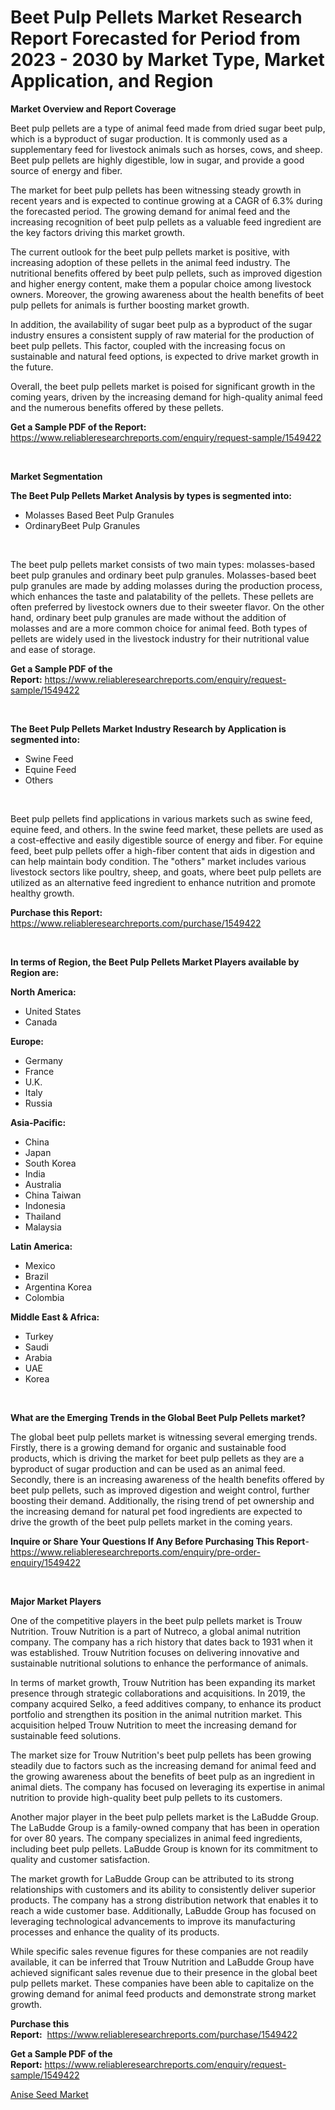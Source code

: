 <p><h1>Beet Pulp Pellets Market Research Report Forecasted for Period from 2023 -  2030 by Market Type, Market Application, and Region</h1></p><p><strong>Market Overview and Report Coverage</strong></p>
<p><p>Beet pulp pellets are a type of animal feed made from dried sugar beet pulp, which is a byproduct of sugar production. It is commonly used as a supplementary feed for livestock animals such as horses, cows, and sheep. Beet pulp pellets are highly digestible, low in sugar, and provide a good source of energy and fiber.</p><p>The market for beet pulp pellets has been witnessing steady growth in recent years and is expected to continue growing at a CAGR of 6.3% during the forecasted period. The growing demand for animal feed and the increasing recognition of beet pulp pellets as a valuable feed ingredient are the key factors driving this market growth.</p><p>The current outlook for the beet pulp pellets market is positive, with increasing adoption of these pellets in the animal feed industry. The nutritional benefits offered by beet pulp pellets, such as improved digestion and higher energy content, make them a popular choice among livestock owners. Moreover, the growing awareness about the health benefits of beet pulp pellets for animals is further boosting market growth.</p><p>In addition, the availability of sugar beet pulp as a byproduct of the sugar industry ensures a consistent supply of raw material for the production of beet pulp pellets. This factor, coupled with the increasing focus on sustainable and natural feed options, is expected to drive market growth in the future.</p><p>Overall, the beet pulp pellets market is poised for significant growth in the coming years, driven by the increasing demand for high-quality animal feed and the numerous benefits offered by these pellets.</p></p>
<p><strong>Get a Sample PDF of the Report:</strong> <a href="https://www.reliableresearchreports.com/enquiry/request-sample/1549422">https://www.reliableresearchreports.com/enquiry/request-sample/1549422</a></p>
<p>&nbsp;</p>
<p><strong>Market Segmentation</strong></p>
<p><strong>The Beet Pulp Pellets Market Analysis by types is segmented into:</strong></p>
<p><ul><li>Molasses Based Beet Pulp Granules</li><li>OrdinaryBeet Pulp Granules</li></ul></p>
<p>&nbsp;</p>
<p><p>The beet pulp pellets market consists of two main types: molasses-based beet pulp granules and ordinary beet pulp granules. Molasses-based beet pulp granules are made by adding molasses during the production process, which enhances the taste and palatability of the pellets. These pellets are often preferred by livestock owners due to their sweeter flavor. On the other hand, ordinary beet pulp granules are made without the addition of molasses and are a more common choice for animal feed. Both types of pellets are widely used in the livestock industry for their nutritional value and ease of storage.</p></p>
<p><strong>Get a Sample PDF of the Report:</strong>&nbsp;<a href="https://www.reliableresearchreports.com/enquiry/request-sample/1549422">https://www.reliableresearchreports.com/enquiry/request-sample/1549422</a></p>
<p>&nbsp;</p>
<p><strong>The Beet Pulp Pellets Market Industry Research by Application is segmented into:</strong></p>
<p><ul><li>Swine Feed</li><li>Equine Feed</li><li>Others</li></ul></p>
<p>&nbsp;</p>
<p><p>Beet pulp pellets find applications in various markets such as swine feed, equine feed, and others. In the swine feed market, these pellets are used as a cost-effective and easily digestible source of energy and fiber. For equine feed, beet pulp pellets offer a high-fiber content that aids in digestion and can help maintain body condition. The "others" market includes various livestock sectors like poultry, sheep, and goats, where beet pulp pellets are utilized as an alternative feed ingredient to enhance nutrition and promote healthy growth.</p></p>
<p><strong>Purchase this Report:</strong>&nbsp; <a href="https://www.reliableresearchreports.com/purchase/1549422">https://www.reliableresearchreports.com/purchase/1549422</a></p>
<p>&nbsp;</p>
<p><strong>In terms of Region, the Beet Pulp Pellets Market Players available by Region are:</strong></p>
<p>
    <p> <strong> North America: </strong>
        <ul>
            <li>United States</li>
            <li>Canada</li>
        </ul>
        </p> 
    <p> <strong> Europe: </strong>
        <ul>
            <li>Germany</li>
            <li>France</li>
            <li>U.K.</li>
            <li>Italy</li>
            <li>Russia</li>
        </ul>
        </p> 
    <p> <strong> Asia-Pacific: </strong>
        <ul>
            <li>China</li>
            <li>Japan</li>
            <li>South Korea</li>
            <li>India</li>
            <li>Australia</li>
            <li>China Taiwan</li>
            <li>Indonesia</li>
            <li>Thailand</li>
            <li>Malaysia</li>
        </ul>
        </p> 
    <p> <strong> Latin America: </strong>
        <ul>
            <li>Mexico</li>
            <li>Brazil</li>
            <li>Argentina Korea</li>
            <li>Colombia</li>
        </ul>
        </p> 
    <p> <strong> Middle East & Africa: </strong>
        <ul>
            <li>Turkey</li>
            <li>Saudi</li>
            <li>Arabia</li>
            <li>UAE</li>
            <li>Korea</li>
        </ul>
    </p>
    </p>
<p>&nbsp;</p>
<p><strong>What are the Emerging Trends in the Global Beet Pulp Pellets market?</strong></p>
<p><p>The global beet pulp pellets market is witnessing several emerging trends. Firstly, there is a growing demand for organic and sustainable food products, which is driving the market for beet pulp pellets as they are a byproduct of sugar production and can be used as an animal feed. Secondly, there is an increasing awareness of the health benefits offered by beet pulp pellets, such as improved digestion and weight control, further boosting their demand. Additionally, the rising trend of pet ownership and the increasing demand for natural pet food ingredients are expected to drive the growth of the beet pulp pellets market in the coming years.</p></p>
<p><strong>Inquire or Share Your Questions If Any Before Purchasing This Report</strong>- <a href="https://www.reliableresearchreports.com/enquiry/pre-order-enquiry/1549422">https://www.reliableresearchreports.com/enquiry/pre-order-enquiry/1549422</a></p>
<p>&nbsp;</p>
<p><strong>Major Market Players</strong></p>
<p><p>One of the competitive players in the beet pulp pellets market is Trouw Nutrition. Trouw Nutrition is a part of Nutreco, a global animal nutrition company. The company has a rich history that dates back to 1931 when it was established. Trouw Nutrition focuses on delivering innovative and sustainable nutritional solutions to enhance the performance of animals. </p><p>In terms of market growth, Trouw Nutrition has been expanding its market presence through strategic collaborations and acquisitions. In 2019, the company acquired Selko, a feed additives company, to enhance its product portfolio and strengthen its position in the animal nutrition market. This acquisition helped Trouw Nutrition to meet the increasing demand for sustainable feed solutions.</p><p>The market size for Trouw Nutrition's beet pulp pellets has been growing steadily due to factors such as the increasing demand for animal feed and the growing awareness about the benefits of beet pulp as an ingredient in animal diets. The company has focused on leveraging its expertise in animal nutrition to provide high-quality beet pulp pellets to its customers.</p><p>Another major player in the beet pulp pellets market is the LaBudde Group. The LaBudde Group is a family-owned company that has been in operation for over 80 years. The company specializes in animal feed ingredients, including beet pulp pellets. LaBudde Group is known for its commitment to quality and customer satisfaction.</p><p>The market growth for LaBudde Group can be attributed to its strong relationships with customers and its ability to consistently deliver superior products. The company has a strong distribution network that enables it to reach a wide customer base. Additionally, LaBudde Group has focused on leveraging technological advancements to improve its manufacturing processes and enhance the quality of its products.</p><p>While specific sales revenue figures for these companies are not readily available, it can be inferred that Trouw Nutrition and LaBudde Group have achieved significant sales revenue due to their presence in the global beet pulp pellets market. These companies have been able to capitalize on the growing demand for animal feed products and demonstrate strong market growth.</p></p>
<p><strong>Purchase this Report:</strong>&nbsp;&nbsp;<a href="https://www.reliableresearchreports.com/purchase/1549422">https://www.reliableresearchreports.com/purchase/1549422</a></p>
<p></p>
<p><strong>Get a Sample PDF of the Report:</strong>&nbsp;<a href="https://www.reliableresearchreports.com/enquiry/request-sample/1549422">https://www.reliableresearchreports.com/enquiry/request-sample/1549422</a></p>
<p><p><a href="https://github.com/RoccoManning/Market-Research-Report-List-2/blob/main/anise-seed-market.md">Anise Seed Market</a></p></p>